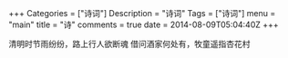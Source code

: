 +++
Categories = ["诗词"]
Description = "诗词"
Tags = ["诗词"]
menu = "main"
title = "诗"
comments = true
date = 2014-08-09T05:04:40Z
+++

清明时节雨纷纷，路上行人欲断魂
借问酒家何处有，牧童遥指杏花村